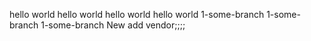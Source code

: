 hello world
hello world
hello world
hello world
1-some-branch
1-some-branch
1-some-branch
New add vendor;;;;